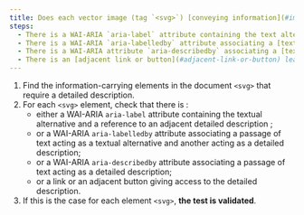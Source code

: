 ```yaml
---
title: Does each vector image (tag `<svg>`) [conveying information](#image-conveying-information), which requires a [detailed description](#description-detaillee-image), meet one of these conditions?
steps:
  - There is a WAI-ARIA `aria-label` attribute containing the text alternative and a reference to an adjacent [detailed description](#description-size-image).
  - There is a WAI-ARIA `aria-labelledby` attribute associating a [text passage](#passage-de-texte-lie-par-aria-labelledby-ou-aria-describedby) acting as a text alternative and another acting as a [detailed description](#description-detaillee-image).
  - There is a WAI-ARIA attribute `aria-describedby` associating a [text passage](#passage-de-texte-lie-par-aria-labelledby-ou-aria-describedby) acting as a [detailed description](#description-detaillee-image).
  - There is an [adjacent link or button](#adjacent-link-or-button) leading to the [detailed description](#description-detaillee-image).
---
```


1. Find the information-carrying elements in the document `<svg>` that require a detailed description.
2. For each `<svg>` element, check that there is :
   - either a WAI-ARIA `aria-label` attribute containing the textual alternative and a reference to an adjacent detailed description ;
   - or a WAI-ARIA `aria-labelledby` attribute associating a passage of text acting as a textual alternative and another acting as a detailed description;
   - or a WAI-ARIA `aria-describedby` attribute associating a passage of text acting as a detailed description;
   - or a link or an adjacent button giving access to the detailed description.
3. If this is the case for each element `<svg>`, **the test is validated**.

